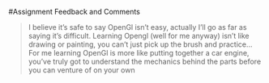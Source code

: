 #Assignment Feedback and Comments

> I believe it’s safe to say OpenGl isn’t easy, actually I’ll go as far as saying it’s difficult. Learning Opengl (well for
me anyway) isn’t like drawing or painting, you can’t just pick up the brush and practice… For me learning
OpenGl is more like putting together a car engine, you’ve truly got to understand the mechanics behind the
parts before you can venture of on your own